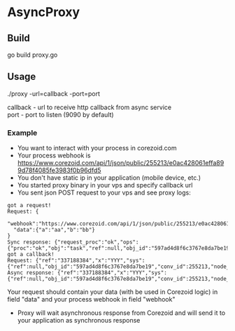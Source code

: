 # AsyncProxy

## Build

go build proxy.go

## Usage

./proxy -url=callback -port=port

callback - url to receive http callback from async service
<br/>port - port to listen (9090 by default) 

### Example

- You want to interact with your process in corezoid.com 
- Your process webhook is https://www.corezoid.com/api/1/json/public/255213/e0ac428061effa899d78f4085fe3983f0b96dfd5
- You don't have static ip in your application (mobile device, etc.)
- You started proxy binary in your vps and specify callback url
- You sent json POST request to your vps and see proxy logs: 

```
got a request!
Request: {
  "webhook":"https://www.corezoid.com/api/1/json/public/255213/e0ac428061effa899d78f4085fe3983f0b96dfd5",
  "data":{"a":"aa","b":"bb"}
}
Sync response: {"request_proc":"ok","ops":{"proc":"ok","obj":"task","ref":null,"obj_id":"597ad4d8f6c3767e8da7be19"}}
got a callback!
Request: {"ref":"337188384","x":"YYY","sys":{"ref":null,"obj_id":"597ad4d8f6c3767e8da7be19","conv_id":255213,"node_id":"5979c38b60e32776634c619a"}}
Async response: {"ref":"337188384","x":"YYY","sys":{"ref":null,"obj_id":"597ad4d8f6c3767e8da7be19","conv_id":255213,"node_id":"5979c38b60e32776634c619a"}}
```
Your request should contain your data (with be used in Corezoid logic) in field "data" and your process webhook in field "webhook"   

- Proxy will wait asynchronous response from Corezoid and will send it to your application as synchronous response